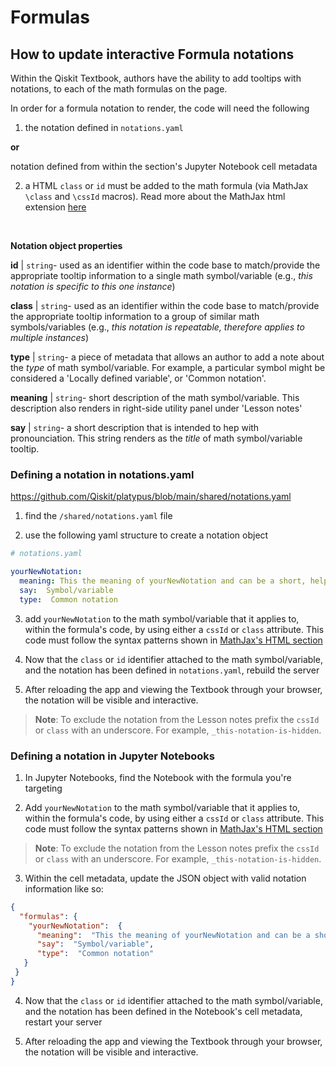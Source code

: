 
#  Formulas

##  How to update interactive Formula notations

Within the Qiskit Textbook, authors have the ability to add tooltips with notations, to each of the math formulas on the page.

  

In order for a formula notation to render, the code will need the following

  

1) the notation defined in `notations.yaml`

**or**

notation defined from within the section's Jupyter Notebook cell metadata

2) a HTML `class` or `id` must be added to the math formula (via MathJax `\class` and `\cssId` macros). Read more about the MathJax html extension [here](https://docs.mathjax.org/en/latest/input/tex/extensions/html.html)

  <br/>

**Notation object properties**

**id** | `string`- used as an identifier within the code base to match/provide the appropriate tooltip information to a single math symbol/variable (e.g., _this notation is specific to this one instance_)

  

**class** | `string`- used as an identifier within the code base to match/provide the appropriate tooltip information to a group of similar math symbols/variables (e.g., _this notation is repeatable, therefore applies to multiple instances_)

  

**type** | `string`- a piece of metadata that allows an author to add a note about the _type_ of math symbol/variable. For example, a particular symbol might be considered a 'Locally defined variable', or 'Common notation'. 



**meaning** | `string`- short description of the math symbol/variable. This description also renders in right-side utility panel under 'Lesson notes'

  

**say** | `string`- a short description that is intended to hep with pronounciation. This string renders as the _title_ of math symbol/variable tooltip.

  
  

###  Defining a notation in notations.yaml

https://github.com/Qiskit/platypus/blob/main/shared/notations.yaml

  

1) find the `/shared/notations.yaml` file

2) use the following yaml structure to create a notation object  

```yaml
# notations.yaml

yourNewNotation:
  meaning: This the meaning of yourNewNotation and can be a short, helpful description
  say:  Symbol/variable
  type:  Common notation

```

3) add `yourNewNotation` to the math symbol/variable that it applies to, within the formula's code, by using either a `cssId` or `class` attribute. This code must follow the syntax patterns shown in [MathJax's HTML section](http://docs.mathjax.org/en/latest/input/tex/extensions/html.html#html)

4) Now that the `class` or `id` identifier attached to the math symbol/variable, and the notation has been defined in `notations.yaml`, rebuild the server

5) After reloading the app and viewing the Textbook through your browser, the notation will be visible and interactive.

  > **Note**: To exclude the notation from the Lesson notes prefix the `cssId` or `class` with an underscore. For example, `_this-notation-is-hidden`.

  

###  Defining a notation in Jupyter Notebooks

1) In Jupyter Notebooks, find the Notebook with the formula you're targeting

2) Add `yourNewNotation` to the math symbol/variable that it applies to, within the formula's code, by using either a `cssId` or `class` attribute. This code must follow the syntax patterns shown in [MathJax's HTML section](http://docs.mathjax.org/en/latest/input/tex/extensions/html.html#html)

> **Note**: To exclude the notation from the Lesson notes prefix the `cssId` or `class` with an underscore. For example, `_this-notation-is-hidden`.

3) Within the cell metadata, update the JSON object with valid notation information like so:

```json
{
  "formulas": {
    "yourNewNotation":  {
      "meaning":  "This the meaning of yourNewNotation and can be a short, helpful description",
      "say":  "Symbol/variable",
      "type":  "Common notation"
   }
 }
}
```

4) Now that the `class` or `id` identifier attached to the math symbol/variable, and the notation has been defined in the Notebook's cell metadata, restart your server

5) After reloading the app and viewing the Textbook through your browser, the notation will be visible and interactive.
